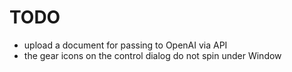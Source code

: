 
TODO
====

- upload a document for passing to OpenAI via API
- the gear icons on the control dialog do not spin under Window

